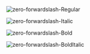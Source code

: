 ![zero-forwardslash-Regular](https://user-images.githubusercontent.com/23739434/75572456-b80e8980-5a52-11ea-9bf8-d48d11831a0a.png)

![zero-forwardslash-Italic](https://user-images.githubusercontent.com/23739434/75572455-b80e8980-5a52-11ea-9b46-8d74746ba9cf.png)

![zero-forwardslash-Bold](https://user-images.githubusercontent.com/23739434/75572450-b775f300-5a52-11ea-8ac8-49ef980329be.png)

![zero-forwardslash-BoldItalic](https://user-images.githubusercontent.com/23739434/75572453-b775f300-5a52-11ea-8901-5911f3d309ed.png)

